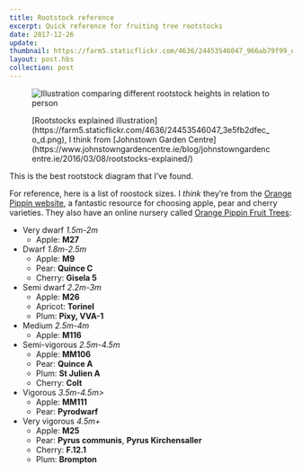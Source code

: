 ```yaml
---
title: Rootstock reference
excerpt: Quick reference for fruiting tree rootstocks
date: 2017-12-26
update: 
thumbnail: https://farm5.staticflickr.com/4636/24453546047_966ab79f99_q_d.jpg
layout: post.hbs
collection: post
---
```


<figure>

![Illustration comparing different rootstock heights in relation to person](https://farm5.staticflickr.com/4636/24453546047_966ab79f99_z_d.jpg)

<figcaption>[Rootstocks explained illustration](https://farm5.staticflickr.com/4636/24453546047_3e5fb2dfec_o_d.png), I think from [Johnstown Garden Centre](https://www.johnstowngardencentre.ie/blog/johnstowngardencentre.ie/2016/03/08/rootstocks-explained/)</figcaption>
</figure>

This is the best rootstock diagram that I’ve found.

For reference, here is a list of roostock sizes. I _think_ they’re from the [Orange Pippin website](https://www.orangepippin.com/apples), a fantastic resource for choosing apple, pear and cherry varieties. They also have an online nursery called [Orange Pippin Fruit Trees](https://www.orangepippintrees.co.uk/):

* Very dwarf _1.5m-2m_
  * Apple: **M27**
* Dwarf _1.8m-2.5m_
  * Apple: **M9**
  * Pear: **Quince C**
  * Cherry: **Gisela 5**
* Semi dwarf _2.2m-3m_
  * Apple: **M26**
  * Apricot: **Torinel**
  * Plum: **Pixy, VVA-1**
* Medium _2.5m-4m_
  * Apple: **M116**
* Semi-vigorous _2.5m-4.5m_
  * Apple: **MM106**
  * Pear: **Quince A**
  * Plum: **St Julien A**
  * Cherry: **Colt**
* Vigorous _3.5m-4.5m>_
  * Apple: **MM111**
  * Pear: **Pyrodwarf**
* Very vigorous _4.5m+_
  * Apple: **M25**
  * Pear: **Pyrus communis**, **Pyrus Kirchensaller**
  * Cherry: **F.12.1**
  * Plum: **Brompton**
